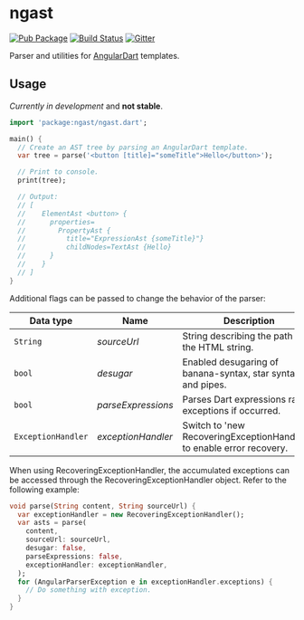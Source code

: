 # ngast

<!-- Badges -->

[![Pub Package](https://img.shields.io/pub/v/ngast.svg)](https://pub.dartlang.org/packages/ngast)
[![Build Status](https://img.shields.io/github/actions/workflow/status/angulardart-community/angular/dart.yml?branch=master)](https://github.com/angulardart-community/angular/actions/workflows/dart.yml)
[![Gitter](https://img.shields.io/gitter/room/angulardart/community)](https://gitter.im/angulardart/community)

Parser and utilities for [AngularDart][gh_angular_dart] templates.

[gh_angular_dart]: https://github.com/angulardart-community/angular

## Usage

*Currently in development* and **not stable**.

```dart
import 'package:ngast/ngast.dart';

main() {
  // Create an AST tree by parsing an AngularDart template.
  var tree = parse('<button [title]="someTitle">Hello</button>');

  // Print to console.
  print(tree);

  // Output:
  // [
  //    ElementAst <button> {
  //      properties=
  //        PropertyAst {
  //          title="ExpressionAst {someTitle}"}
  //          childNodes=TextAst {Hello}
  //      }
  //    }
  // ]
}
```

Additional flags can be passed to change the behavior of the parser: 

| Data type | Name | Description | Default Value |
|------------|------------|--------------|---------------|
| `String` | _sourceUrl_ | String describing the path of the HTML string. |  |
| `bool` | _desugar_ | Enabled desugaring of banana-syntax, star syntax, and pipes. | true |
| `bool` | _parseExpressions_ | Parses Dart expressions raises exceptions if occurred. | true |
| `ExceptionHandler` | _exceptionHandler_ | Switch to 'new RecoveringExceptionHandler()' to enable error recovery. | ThrowingExceptionHandler |

When using RecoveringExceptionHandler, the accumulated exceptions can be
accessed through the RecoveringExceptionHandler object. Refer to the following
example:

```dart
void parse(String content, String sourceUrl) {
  var exceptionHandler = new RecoveringExceptionHandler();
  var asts = parse(
    content,
    sourceUrl: sourceUrl,
    desugar: false,
    parseExpressions: false,
    exceptionHandler: exceptionHandler,
  );
  for (AngularParserException e in exceptionHandler.exceptions) {
    // Do something with exception.
  }
}
```
